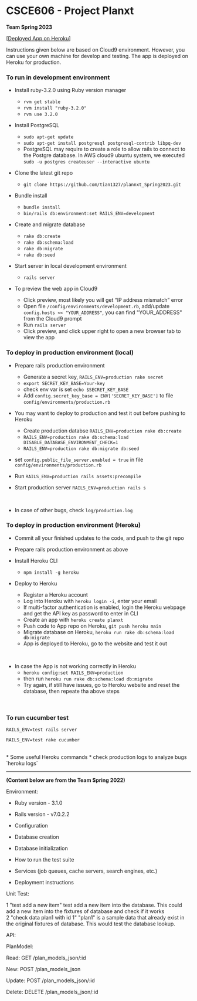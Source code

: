 # CSCE606 - Project Planxt

**Team Spring 2023**

[[Deployed App on Heroku](https://planxt.herokuapp.com/)]


Instructions given below are based on Cloud9 environment. However, you can use your own machine for develop and testing. The app is deployed on Heroku for production.

### To run in development environment

* Install ruby-3.2.0 using Ruby version manager
  * `rvm get stable`
  * `rvm install "ruby-3.2.0"`
  * `rvm use 3.2.0`

* Install PostgreSQL
  * `sudo apt-get update`
  * `sudo apt-get install postgresql postgresql-contrib libpq-dev`
  * PostgreSQL may require to create a role to allow rails to connect to the Postgre database. In AWS cloud9 ubuntu system, we executed `sudo -u postgres createuser --interactive ubuntu`

* Clone the latest git repo
  * `git clone https://github.com/tian1327/plannxt_Spring2023.git`

* Bundle install
  * `bundle install`
  * `bin/rails db:environment:set RAILS_ENV=development`

* Create and migrate database
  *  `rake db:create`
  *  `rake db:schema:load`
  *  `rake db:migrate`
  *  `rake db:seed`

* Start server in local development environment
  * `rails server`

* To preview the web app in Cloud9
  * Click preview, most likely you will get “IP address mismatch” error
  * Open file `/config/environments/development.rb`, add/update `config.hosts << "YOUR_ADDRESS"`, you can find "YOUR_ADDRESS" from the Cloud9 prompt
  * Run `rails server`
  * Click preview, and click upper right to open a new browser tab to view the app


### To deploy in production environment (local)
* Prepare rails production environment
  * Generate a secret key, `RAILS_ENV=production rake secret`
  * `export SECRET_KEY_BASE=Your-key`
  * check env var is set `echo $SECRET_KEY_BASE`
  * Add `config.secret_key_base = ENV['SECRET_KEY_BASE']` to file `config/environments/production.rb`
  
* You may want to deploy to production and test it out before pushing to Heroku
  * Create production databse `RAILS_ENV=production rake db:create`
  * `RAILS_ENV=production rake db:schema:load DISABLE_DATABASE_ENVIRONMENT_CHECK=1`
  * `RAILS_ENV=production rake db:migrate db:seed`

* set `config.public_file_server.enabled = true` in file `config/environments/production.rb`
* Run `RAILS_ENV=production rails assets:precompile`
* Start production server `RAILS_ENV=production rails s`

<br/>

* In case of other bugs, check `log/production.log` 

### To deploy in production environment (Heroku)

* Commit all your finished updates to the code, and push to the git repo 
* Prepare rails production environment as above

* Install Heroku CLI
  * `npm install -g heroku`

* Deploy to Heroku
  * Register a Heroku account
  * Log into Heroku with `heroku login -i`, enter your email
  * If multi-factor authentication is enabled, login the Heroku webpage and get the API key as password to enter in CLI
  * Create an app with `heroku create planxt`
  * Push code to App repo on Heroku, `git push heroku main`
  * Migrate database on Heroku, `heroku run rake db:schema:load db:migrate`
  * App is deployed to Heroku, go to the website and test it out

<br/>

* In case the App is not working correctly in Heroku
  <!-- * Go to Heroku website, `reset the database`  -->
  * `heroku config:set RAILS_ENV=production`
  * then run `heroku run rake db:schema:load db:migrate` 
  * Try again, if still have issues, go to Heroku website and reset the database, then repeate tha above steps

<br/>

### To run cucumber test
```console
RAILS_ENV=test rails server
```

```console
RAILS_ENV=test rake cucumber
```


<br/>
* Some useful Heroku commands
  * check production logs to analyze bugs `heroku logs`

---
**(Content below are from the Team Spring 2022)**

Environment:

* Ruby version - 3.1.0

* Rails version - v7.0.2.2

* Configuration

* Database creation

* Database initialization

* How to run the test suite

* Services (job queues, cache servers, search engines, etc.)

* Deployment instructions

Unit Test:

1 "test add a new item"
 test add a new item into the database. This could add a new item into the fixtures of database and check if it works  
2 "check data plan1 with id 1" 
 "plan1" is a sample data that already exist in the original fixtures of database. This would test the database lookup.

API:

PlanModel:

 Read: GET /plan_models_json/:id
 
 New: POST /plan_models_json
 
 Update: POST /plan_models_json/:id
 
 Delete: DELETE /plan_models_json/:id
